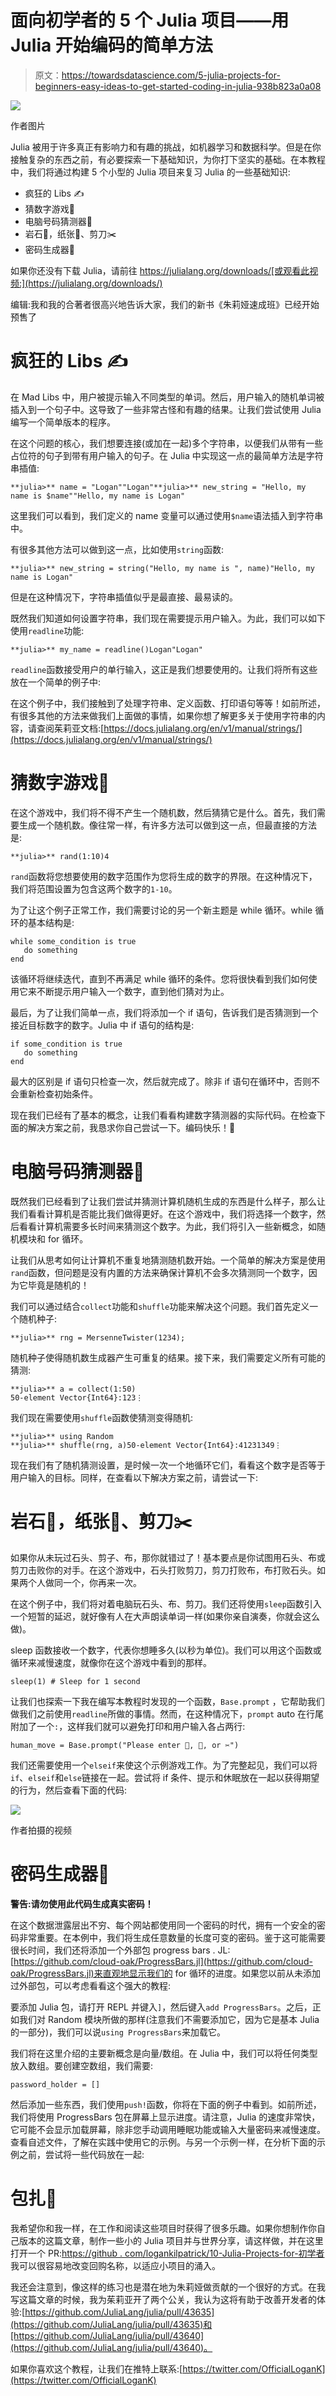 # 面向初学者的 5 个 Julia 项目——用 Julia 开始编码的简单方法

> 原文：<https://towardsdatascience.com/5-julia-projects-for-beginners-easy-ideas-to-get-started-coding-in-julia-938b823a0a08>

![](img/3f707650dd6e97abdc5b65616949a989.png)

作者图片

Julia 被用于许多真正有影响力和有趣的挑战，如机器学习和数据科学。但是在你接触复杂的东西之前，有必要探索一下基础知识，为你打下坚实的基础。在本教程中，我们将通过构建 5 个小型的 Julia 项目来复习 Julia 的一些基础知识:

*   疯狂的 Libs ✍️
*   猜数字游戏💯
*   电脑号码猜测器🤖
*   岩石🗿，纸张📃、剪刀✂️
*   密码生成器🎫

如果你还没有下载 Julia，请前往 https://julialang.org/downloads/[或观看此视频:](https://julialang.org/downloads/)

编辑:我和我的合著者很高兴地告诉大家，我们的新书《朱莉娅速成班》已经开始预售了

[](https://logankilpatrick.gumroad.com/l/juliacrashcourse)  

# 疯狂的 Libs ✍️

在 Mad Libs 中，用户被提示输入不同类型的单词。然后，用户输入的随机单词被插入到一个句子中。这导致了一些非常古怪和有趣的结果。让我们尝试使用 Julia 编写一个简单版本的程序。

在这个问题的核心，我们想要连接(或加在一起)多个字符串，以便我们从带有一些占位符的句子到带有用户输入的句子。在 Julia 中实现这一点的最简单方法是字符串插值:

```
**julia>** name = "Logan""Logan"**julia>** new_string = "Hello, my name is $name""Hello, my name is Logan"
```

这里我们可以看到，我们定义的 name 变量可以通过使用`$name`语法插入到字符串中。

有很多其他方法可以做到这一点，比如使用`string`函数:

```
**julia>** new_string = string("Hello, my name is ", name)"Hello, my name is Logan"
```

但是在这种情况下，字符串插值似乎是最直接、最易读的。

既然我们知道如何设置字符串，我们现在需要提示用户输入。为此，我们可以如下使用`readline`功能:

```
**julia>** my_name = readline()Logan"Logan"
```

`readline`函数接受用户的单行输入，这正是我们想要使用的。让我们将所有这些放在一个简单的例子中:

在这个例子中，我们接触到了处理字符串、定义函数、打印语句等等！如前所述，有很多其他的方法来做我们上面做的事情，如果你想了解更多关于使用字符串的内容，请查阅茱莉亚文档:[https://docs.julialang.org/en/v1/manual/strings/](https://docs.julialang.org/en/v1/manual/strings/)

# 猜数字游戏💯

在这个游戏中，我们将不得不产生一个随机数，然后猜猜它是什么。首先，我们需要生成一个随机数。像往常一样，有许多方法可以做到这一点，但最直接的方法是:

```
**julia>** rand(1:10)4
```

`rand`函数将您想要使用的数字范围作为您将生成的数字的界限。在这种情况下，我们将范围设置为包含这两个数字的`1-10`。

为了让这个例子正常工作，我们需要讨论的另一个新主题是 while 循环。while 循环的基本结构是:

```
while some_condition is true
   do something
end
```

该循环将继续迭代，直到不再满足 while 循环的条件。您将很快看到我们如何使用它来不断提示用户输入一个数字，直到他们猜对为止。

最后，为了让我们简单一点，我们将添加一个 if 语句，告诉我们是否猜测到一个接近目标数字的数字。Julia 中 if 语句的结构是:

```
if some_condition is true
   do something
end
```

最大的区别是 if 语句只检查一次，然后就完成了。除非 if 语句在循环中，否则不会重新检查初始条件。

现在我们已经有了基本的概念，让我们看看构建数字猜测器的实际代码。在检查下面的解决方案之前，我恳求你自己尝试一下。编码快乐！🎉

# 电脑号码猜测器🤖

既然我们已经看到了让我们尝试并猜测计算机随机生成的东西是什么样子，那么让我们看看计算机是否能比我们做得更好。在这个游戏中，我们将选择一个数字，然后看看计算机需要多长时间来猜测这个数字。为此，我们将引入一些新概念，如随机模块和 for 循环。

让我们从思考如何让计算机不重复地猜测随机数开始。一个简单的解决方案是使用`rand`函数，但问题是没有内置的方法来确保计算机不会多次猜测同一个数字，因为它毕竟是随机的！

我们可以通过结合`collect`功能和`shuffle`功能来解决这个问题。我们首先定义一个随机种子:

```
**julia>** rng = MersenneTwister(1234);
```

随机种子使得随机数生成器产生可重复的结果。接下来，我们需要定义所有可能的猜测:

```
**julia>** a = collect(1:50)
50-element Vector{Int64}:123⋮
```

我们现在需要使用`shuffle`函数使猜测变得随机:

```
**julia>** using Random
**julia>** shuffle(rng, a)50-element Vector{Int64}:41231349⋮
```

现在我们有了随机猜测设置，是时候一次一个地循环它们，看看这个数字是否等于用户输入的目标。同样，在查看以下解决方案之前，请尝试一下:

# 岩石🗿，纸张📃、剪刀✂️

如果你从未玩过石头、剪子、布，那你就错过了！基本要点是你试图用石头、布或剪刀击败你的对手。在这个游戏中，石头打败剪刀，剪刀打败布，布打败石头。如果两个人做同一个，你再来一次。

在这个例子中，我们将对着电脑玩石头、布、剪刀。我们还将使用`sleep`函数引入一个短暂的延迟，就好像有人在大声朗读单词一样(如果你亲自演奏，你就会这么做)。

sleep 函数接收一个数字，代表你想睡多久(以秒为单位)。我们可以用这个函数或循环来减慢速度，就像你在这个游戏中看到的那样。

```
sleep(1) # Sleep for 1 second
```

让我们也探索一下我在编写本教程时发现的一个函数，`Base.prompt` ，它帮助我们做我们之前使用`readline`所做的事情。然而，在这种情况下，`prompt` auto 在行尾附加了一个`:`，这样我们就可以避免打印和用户输入各占两行:

```
human_move = Base.prompt("Please enter 🗿, 📃, or ✂️")
```

我们还需要使用一个`elseif`来使这个示例游戏工作。为了完整起见，我们可以将`if`、`elseif`和`else`链接在一起。尝试将 if 条件、提示和休眠放在一起以获得期望的行为，然后查看下面的代码:

![](img/5daeb0f06faa13ebcaf0813c8dd08d43.png)

作者拍摄的视频

# 密码生成器🎫

**警告:请勿使用此代码生成真实密码！**

在这个数据泄露层出不穷、每个网站都使用同一个密码的时代，拥有一个安全的密码非常重要。在本例中，我们将生成任意数量的长度可变的密码。鉴于这可能需要很长时间，我们还将添加一个外部包 progress bars . JL:[https://github.com/cloud-oak/ProgressBars.jl](https://github.com/cloud-oak/ProgressBars.jl)来直观地显示我们的 for 循环的进度。如果您以前从未添加过外部包，可以考虑看看这个强大的教程:

[](https://logankilpatrick.medium.com/the-most-underrated-feature-of-the-julia-programming-language-the-package-manager-652065f45a3a)  

要添加 Julia 包，请打开 REPL 并键入`]`，然后键入`add ProgressBars`。之后，正如我们对 Random 模块所做的那样(注意我们不需要添加它，因为它是基本 Julia 的一部分)，我们可以说`using ProgressBars`来加载它。

我们将在这里介绍的主要新概念是向量/数组。在 Julia 中，我们可以将任何类型放入数组。要创建空数组，我们需要:

```
password_holder = []
```

然后添加一些东西，我们使用`push!`函数，你将在下面的例子中看到。如前所述，我们将使用 ProgressBars 包在屏幕上显示进度。请注意，Julia 的速度非常快，它可能不会显示加载屏幕，除非您手动调用睡眠功能或输入大量密码来减慢速度。查看自述文件，了解在实践中使用它的示例。与另一个示例一样，在分析下面的示例之前，尝试将一些代码放在一起:

# 包扎🎁

我希望你和我一样，在工作和阅读这些项目时获得了很多乐趣。如果你想制作你自己版本的这篇文章，制作一些小的 Julia 项目并与世界分享，请这样做，并在这里打开一个 PR:[https://github . com/logankilpatrick/10-Julia-Projects-for-初学者](https://github.com/logankilpatrick/10-Julia-Projects-for-Beginners)我可以很容易地改变回购名称，以适应小项目的涌入。

我还会注意到，像这样的练习也是潜在地为朱莉娅做贡献的一个很好的方式。在我写这篇文章的时候，我为茱莉亚开了两个公关，我认为这将有助于改善开发者的体验:[https://github.com/JuliaLang/julia/pull/43635](https://github.com/JuliaLang/julia/pull/43635)和[https://github.com/JuliaLang/julia/pull/43640](https://github.com/JuliaLang/julia/pull/43640)。

如果你喜欢这个教程，让我们在推特上联系:[https://twitter.com/OfficialLoganK](https://twitter.com/OfficialLoganK)